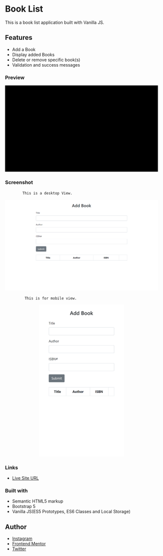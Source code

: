 # Book List

This is a book list application built with Vanilla JS.

## Features
- Add  a Book
- Display added Books
- Delete or remove specific book(s)
- Validation and success messages

### Preview
![BookList Demo](img/BookList.gif)

### Screenshot

            This is a desktop View.

<img src="img/book-list-desktop.png">

             This is for mobile view.

<p align="center">
   <img src="img/book-list-mobile.png" height="500px">
  </p>
  
### Links

- [Live Site URL](https://albert-book-list.netlify.app/)

### Built with

- Semantic HTML5 markup
- Bootstrap 5
- Vanilla JS(ES5 Prototypes, ES6 Classes and Local Storage)


## Author

- [Instagram](https://www.instagram.com/albert_sigsbert/)
- [Frontend Mentor](https://www.frontendmentor.io/profile/AlbertSigsbert)
- [Twitter](https://twitter.com/albert_sigsbert)
